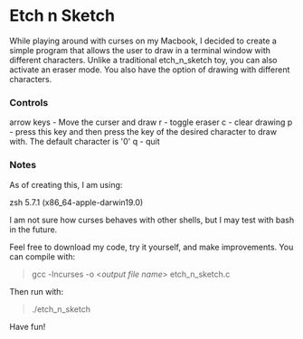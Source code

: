 # Etch n Sketch

While playing around with curses on my Macbook, I decided to create a simple program that allows the user to draw in a terminal window with different characters. Unlike a traditional etch_n_sketch toy, you can also activate an eraser mode. You also have the option of drawing with different characters.

### Controls

arrow keys	-	Move the curser and draw
r 			- 	toggle eraser
c 			-	clear drawing
p 			-	press this key and then press the key of the desired character to draw with. The default character is '0'
q 			-	quit

### Notes

As of creating this, I am using:

zsh 5.7.1 (x86_64-apple-darwin19.0)

I am not sure how curses behaves with other shells, but I may test with bash in the future.

Feel free to download my code, try it yourself, and make improvements. You can compile with:
> gcc -lncurses -o <*output file name*> etch_n_sketch.c

Then run with:
> ./etch_n_sketch


Have fun!